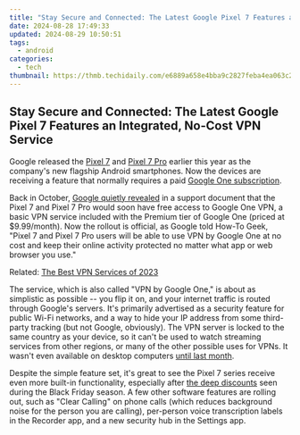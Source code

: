 ```yaml
---
title: "Stay Secure and Connected: The Latest Google Pixel 7 Features an Integrated, No-Cost VPN Service"
date: 2024-08-28 17:49:33
updated: 2024-08-29 10:50:51
tags:
  - android
categories:
  - tech
thumbnail: https://thmb.techidaily.com/e6889a658e4bba9c2827feba4ea063c236adc8db7e5b5caf8c7f574f84c4eaab.jpg
---
```


## Stay Secure and Connected: The Latest Google Pixel 7 Features an Integrated, No-Cost VPN Service

Google released the [Pixel 7](https://video-content-creator.techidaily.com/new-split-mkv-videos-with-ease-top-10-free-software-options-for-2024/) and [Pixel 7 Pro](https://vimeo-videos.techidaily.com/new-2024-approved-how-to-make-youtube-thumbnails-online-and-offline/) earlier this year as the company's new flagship Android smartphones. Now the devices are receiving a feature that normally requires a paid [Google One subscription](https://android-location-track.techidaily.com/two-ways-to-track-my-boyfriends-nokia-g42-5g-without-him-knowing-drfone-by-drfone-virtual-android/).

 Back in October, [Google quietly revealed](https://9to5google.com/2022/10/17/pixel-7-google-one-vpn/) in a support document that the Pixel 7 and Pixel 7 Pro would soon have free access to Google One VPN, a basic VPN service included with the Premium tier of Google One (priced at $9.99/month). Now the rollout is official, as Google told How-To Geek, "Pixel 7 and Pixel 7 Pro users will be able to use VPN by Google One at no cost and keep their online activity protected no matter what app or web browser you use."

Related: [The Best VPN Services of 2023](https://some-techniques.techidaily.com/updated-ffmpeg-audioscape-maintaining-original-audio-formats/) 

 The service, which is also called "VPN by Google One," is about as simplistic as possible -- you flip it on, and your internet traffic is routed through Google's servers. It's primarily advertised as a security feature for public Wi-Fi networks, and a way to hide your IP address from some third-party tracking (but not Google, obviously). The VPN server is locked to the same country as your device, so it can't be used to watch streaming services from other regions, or many of the other possible uses for VPNs. It wasn't even available on desktop computers [until last month](https://android-location-track.techidaily.com/how-do-i-stop-someone-from-tracking-my-motorola-edge-40-pro-drfone-by-drfone-virtual-android/).

 Despite the simple feature set, it's great to see the Pixel 7 series receive even more built-in functionality, especially after [the deep discounts](https://some-approaches.techidaily.com/new-the-premier-intro-list-for-panzoids/) seen during the Black Friday season. A few other software features are rolling out, such as "Clear Calling" on phone calls (which reduces background noise for the person you are calling), per-person voice transcription labels in the Recorder app, and a new security hub in the Settings app.

<ins class="adsbygoogle"
     style="display:block"
     data-ad-format="autorelaxed"
     data-ad-client="ca-pub-7571918770474297"
     data-ad-slot="1223367746"></ins>



<ins class="adsbygoogle"
     style="display:block"
     data-ad-client="ca-pub-7571918770474297"
     data-ad-slot="8358498916"
     data-ad-format="auto"
     data-full-width-responsive="true"></ins>
